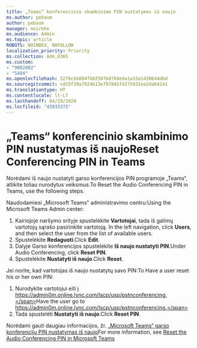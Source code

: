 ```yaml
---
title: „Teams“ konferencinio skambinimo PIN nustatymas iš naujo
ms.author: pebaum
author: pebaum
manager: mnirkhe
ms.audience: Admin
ms.topic: article
ROBOTS: NOINDEX, NOFOLLOW
localization_priority: Priority
ms.collection: Adm_O365
ms.custom:
- "9002882"
- "5494"
ms.openlocfilehash: 5276cbb084fb02507bd768eda1a33a1430644dbd
ms.sourcegitcommit: cd25f39a7924b13e797845f4275932ea2da64141
ms.translationtype: HT
ms.contentlocale: lt-LT
ms.lasthandoff: 04/29/2020
ms.locfileid: "43933375"
---
```

# <a name="reset-conferencing-pin-in-teams"></a><span data-ttu-id="56220-102">„Teams“ konferencinio skambinimo PIN nustatymas iš naujo</span><span class="sxs-lookup"><span data-stu-id="56220-102">Reset Conferencing PIN in Teams</span></span>

<span data-ttu-id="56220-103">Norėdami iš naujo nustatyti garso konferencijos PIN programoje „Teams“, atlikite toliau nurodytus veiksmus.</span><span class="sxs-lookup"><span data-stu-id="56220-103">To Reset the Audio Conferencing PIN in Teams, use the following steps.</span></span>  

<span data-ttu-id="56220-104">Naudodamiesi „Microsoft Teams“ administravimo centru:</span><span class="sxs-lookup"><span data-stu-id="56220-104">Using the Microsoft Teams Admin center:</span></span>

1. <span data-ttu-id="56220-105">Kairiojoje naršymo srityje spustelėkite **Vartotojai**, tada iš galimų vartotojų sąrašo pasirinkite vartotoją. </span><span class="sxs-lookup"><span data-stu-id="56220-105">In the left navigation, click **Users**, and then select the user from the list of available users.</span></span>
2. <span data-ttu-id="56220-106">Spustelėkite **Redaguoti**.</span><span class="sxs-lookup"><span data-stu-id="56220-106">Click **Edit**.</span></span>
3. <span data-ttu-id="56220-107">Dalyje Garso konferencijos spustelėkite **Iš naujo nustatyti PIN**.</span><span class="sxs-lookup"><span data-stu-id="56220-107">Under Audio Conferencing, click **Reset PIN**.</span></span>
4. <span data-ttu-id="56220-108">Spustelėkite **Nustatyti iš naujo**.</span><span class="sxs-lookup"><span data-stu-id="56220-108">Click **Reset**.</span></span>

<span data-ttu-id="56220-109">Jei norite, kad vartotojas iš naujo nustatytų savo PIN:</span><span class="sxs-lookup"><span data-stu-id="56220-109">To Have a user reset his or her own PIN:</span></span>
1. <span data-ttu-id="56220-110">Nurodykite vartotojui eiti į https://admin0m.online.lync.com/lscp/usp/pstnconferencing.</span><span class="sxs-lookup"><span data-stu-id="56220-110">Have the user go to https://admin0m.online.lync.com/lscp/usp/pstnconferencing.</span></span>
2. <span data-ttu-id="56220-111">Tada spustelėti **Nustatyti iš naujo**.</span><span class="sxs-lookup"><span data-stu-id="56220-111">Click **Reset PIN**.</span></span>

<span data-ttu-id="56220-112">Norėdami gauti daugiau informacijos, žr. [„Microsoft Teams“ garso konferencijų PIN nustatymas iš naujo](https://docs.microsoft.com/microsoftteams/reset-the-audio-conferencing-pin-in-teams)</span><span class="sxs-lookup"><span data-stu-id="56220-112">For more information, see [Reset the Audio Conferencing PIN in Microsoft Teams](https://docs.microsoft.com/microsoftteams/reset-the-audio-conferencing-pin-in-teams)</span></span>

